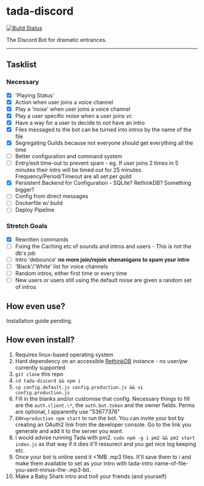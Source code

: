 # tada-discord

[![Build Status](https://drone.sablecliff.com/api/badges/cavejay/tada-discord/status.svg)](https://drone.sablecliff.com/cavejay/tada-discord)

The Discord Bot for dramatic entrances.

---

## Tasklist

### Necessary

- [x] 'Playing Status'
- [x] Action when user joins a voice channel
- [x] Play a 'noise' when user joins a voice channel
- [x] Play a user specific noise when a user joins vc
- [x] Have a way for a user to decide to _not_ have an intro
- [x] Files messaged to the bot can be turned into intros by the name of the file
- [x] Segregating Guilds because not everyone should get everything all the time
- [ ] Better configuration and command system
- [ ] Entry/exit time-out to prevent spam - eg. If user joins 2 times in 5 minutes their intro will be timed out for 25 minutes. Frequency/Period/Timeout are all set per guild
- [x] Persistent Backend for Configuration - SQLite? RethinkDB? Something bigger?
- [ ] Config from direct messages
- [ ] Dockerfile w/ build
- [ ] Deploy Pipeline

### Stretch Goals

- [x] Rewritten commands
- [ ] Fixing the Caching etc of sounds and intros and users - This is not the db's job
- [ ] Intro 'debounce' **no more join/rejoin shenanigans to spam your intro**
- [ ] 'Black'/'White' list for voice channels
- [ ] Random intros, either first time or every time
- [ ] New users or users still using the default noise are given a random set of intros

## How even use?

Installation guide pending.

## How even install?

1. Requires linux-based operating system
2. Hard dependency on an accessible [RethinkDB](https://rethinkdb.com) instance - no user/pw currently supported
3. `git clone` this repo
4. `cd tada-discord && npm i`
5. `cp config.default.js config.production.js && vi config.production.js`
6. Fill in the blanks and/or customise that config. Necessary things to fill are the `auth.client.\*`, the `auth.bot.token` and the owner fields. Perms are optional, I apparently use "53677376"
7. `ENV=production npm start` to run the bot. You can invite your bot by creating an OAuth2 link from the developer console. Go to the link you generate and add it to the server you want.
8. I would advise running Tada with pm2. `sudo npm -g i pm2 && pm2 start index.js` as that way if it dies it'll ressurect and you get nice log keeping etc.
9. Once your bot is online send it <1MB .mp3 files. It'll save them to i and make them available to set as your intro with tada-intro name-of-file-you-sent-minus-the-.mp3-bit.
10. Make a Baby Shark intro and troll your friends (and yourself)
